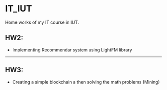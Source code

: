 # IT_IUT
Home works of my IT course in IUT.

## HW2: <br/>
* Implementing Recommendar system using LightFM library
----
## HW3: <br/>
* Creating a simple blockchain a then solving the math problems (Mining)




